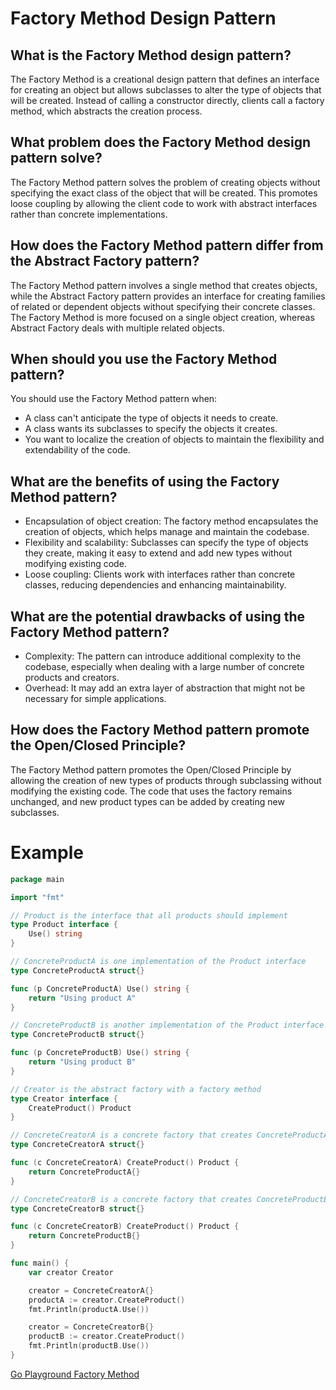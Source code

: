 # Factory Method Design Pattern

## What is the Factory Method design pattern?
The Factory Method is a creational design pattern that defines an interface for creating an object but allows subclasses to alter the type of objects that will be created. Instead of calling a constructor directly, clients call a factory method, which abstracts the creation process.

## What problem does the Factory Method design pattern solve?
The Factory Method pattern solves the problem of creating objects without specifying the exact class of the object that will be created. This promotes loose coupling by allowing the client code to work with abstract interfaces rather than concrete implementations.

## How does the Factory Method pattern differ from the Abstract Factory pattern?
The Factory Method pattern involves a single method that creates objects, while the Abstract Factory pattern provides an interface for creating families of related or dependent objects without specifying their concrete classes. The Factory Method is more focused on a single object creation, whereas Abstract Factory deals with multiple related objects.

## When should you use the Factory Method pattern?
You should use the Factory Method pattern when:

- A class can't anticipate the type of objects it needs to create.
- A class wants its subclasses to specify the objects it creates.
- You want to localize the creation of objects to maintain the flexibility and extendability of the code.

## What are the benefits of using the Factory Method pattern?
- Encapsulation of object creation: The factory method encapsulates the creation of objects, which helps manage and maintain the codebase.
- Flexibility and scalability: Subclasses can specify the type of objects they create, making it easy to extend and add new types without modifying existing code.
- Loose coupling: Clients work with interfaces rather than concrete classes, reducing dependencies and enhancing maintainability.

## What are the potential drawbacks of using the Factory Method pattern?
- Complexity: The pattern can introduce additional complexity to the codebase, especially when dealing with a large number of concrete products and creators.
- Overhead: It may add an extra layer of abstraction that might not be necessary for simple applications.

## How does the Factory Method pattern promote the Open/Closed Principle?
The Factory Method pattern promotes the Open/Closed Principle by allowing the creation of new types of products through subclassing without modifying the existing code. The code that uses the factory remains unchanged, and new product types can be added by creating new subclasses.

# Example 

```go
package main

import "fmt"

// Product is the interface that all products should implement
type Product interface {
	Use() string
}

// ConcreteProductA is one implementation of the Product interface
type ConcreteProductA struct{}

func (p ConcreteProductA) Use() string {
	return "Using product A"
}

// ConcreteProductB is another implementation of the Product interface
type ConcreteProductB struct{}

func (p ConcreteProductB) Use() string {
	return "Using product B"
}

// Creator is the abstract factory with a factory method
type Creator interface {
	CreateProduct() Product
}

// ConcreteCreatorA is a concrete factory that creates ConcreteProductA
type ConcreteCreatorA struct{}

func (c ConcreteCreatorA) CreateProduct() Product {
	return ConcreteProductA{}
}

// ConcreteCreatorB is a concrete factory that creates ConcreteProductB
type ConcreteCreatorB struct{}

func (c ConcreteCreatorB) CreateProduct() Product {
	return ConcreteProductB{}
}

func main() {
	var creator Creator

	creator = ConcreteCreatorA{}
	productA := creator.CreateProduct()
	fmt.Println(productA.Use())

	creator = ConcreteCreatorB{}
	productB := creator.CreateProduct()
	fmt.Println(productB.Use())
}
```

[Go Playground Factory Method](https://go.dev/play/p/xaX5hUsSW1Y)